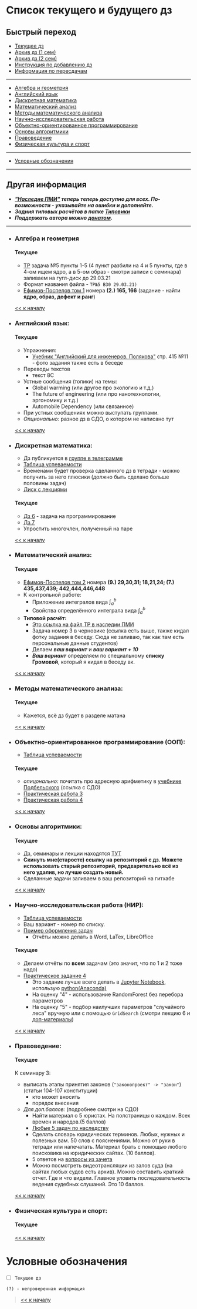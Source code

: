 # Список текущего и будущего дз

## Быстрый переход

- [Текущее дз](README.md#Список-текущего-и-будущего-дз)
- [Архив дз (1 сем)](Дз_1_семестр.md#Список-старого-дз-за-1-семестр.)
- [Архив дз (2 сем)](Дз_2_семестр.md#Список-старого-дз-за-2-семестр.)
- [Инструкция по добавлению дз](Как_вам_добавлять_сюда_дз/Как_добавить_дз.md)
- [Информация по пересдачам](пересдачи.md)

***

- [Алгебра и геометрия](#Алгебра-и-геометрия)
- [Английский язык](#Английский-язык)
- [Дискретная математика](#Дискретная-математика)
- [Математический анализ](#Математический-анализ)
- [Методы математического анализа](#Методы-математического-анализа)
- [Научно-исследовательская работа](#Научно-исследовательская-работа-НИР)
- [Объектно-ориентированное программирование](#Объектно-ориентированное-программирование-ООП)
- [Основы алгоритмики](#Основы-алгоритмики)
- [Правоведение](#Правоведение)
- [Физическая культура и спорт](#Физическая-культура-и-спорт)

***
    
- [Условные обозначения](#Условные-обозначения)

***

## Другая информация

- __*["Наследие ПМИ"](https://github.com/appliedMathematicsAndComputerScience/PMI_legacy) теперь теперь доступно для всех. По-возможности - указывайте на ошибки и дополняйте.*__
-  __*Задния типовых расчётов в папке [Типовики](https://github.com/nektonick/KMBO-01-homework/tree/master/%D0%A2%D0%B8%D0%BF%D0%BE%D0%B2%D0%B8%D0%BA%D0%B8)*__
- __*Поддержать автора можно [донатом](https://www.tinkoff.ru/rm/grebnev.nikita7/9UP5Q99768).*__

***

- ### Алгебра и геометрия 
    #### Текущее
    
    - [ТР](Типовики/Алгем/ТР_по_алгему_2020-21.pdf) задача №5 пункты 1-5 (4 пункт разбили на 4 и 5 пункты, где в 4-ом ищем ядро, а в 5-ом образ - смотри записи с семинара) заливаем на гугл-диск до 29.03.21
    - Формат названия файла - `ТР№5 В30 29.03.21)` 
    - [Ефимов-Поспелов том 1](Книги/Ефимов_Поспелов_Сборник_задач_по_математике_том_1.pdf) номера **(2.) 165, 166** (задание - найти **ядро, образ, дефект и ранг**)  

    [<< к началу](#Быстрый-переход)

- ### Английский язык:
    #### Текущее
    - Упражнения:
      - [Учебник "Английский для инженеров. Полякова"](https://github.com/appliedMathematicsAndComputerScience/PMI_legacy/blob/master/1%20%D0%BA%D1%83%D1%80%D1%81/2-%D0%BE%D0%B9%20%D1%81%D0%B5%D0%BC%D0%B5%D1%81%D1%82%D1%80/%D0%90%D0%BD%D0%B3%D0%BB%D0%B8%D0%B9%D1%81%D0%BA%D0%B8%D0%B9%20%D1%8F%D0%B7%D1%8B%D0%BA/%D0%90%D0%BD%D0%B3%D0%BB%D0%B8%D0%B9%D1%81%D0%BA%D0%B8%D0%B9%20%D0%B4%D0%BB%D1%8F%20%D0%B8%D0%BD%D0%B6%D0%B5%D0%BD%D0%B5%D1%80%D0%BE%D0%B2.%20%D0%9F%D0%BE%D0%BB%D1%8F%D0%BA%D0%BE%D0%B2%D0%B0.pdf) стр. 415 №11 - фото задания также есть в беседе
    - Переводы текстов
      - текст 8C
    - Устные сообщения (топики) на темы:
      - Global warming (или другое про экологию и т.д.)
      - The future of engineering (или про нанотехнологии, эргономику и т.д.)
      - Automobile Dependency (или связанное)
    - При устных сообщениях можно выступать группами.
    - *Опционально:* разное дз в СДО, о котором не написано тут
    
    [<< к началу](#Быстрый-переход)
    
    
- ### Дискретная математика:
    - Дз публикуется в [группе в телеграмме](https://t.me/joinchat/H2C6xYWNUwI07E5D)  
    - [Таблица успеваемости](https://docs.google.com/spreadsheets/d/17HMX-D0ettkm7mfQOLKDkYsT3Yi7FvsxfWhwNgDI6ys/edit#gid=0)
    - Временами будет проверка сделанного дз в тетради - можно получить за него плюсики (должно быть сделано больше половины задач)
    - [Диск с лекциями](https://drive.google.com/drive/folders/1cFywUQoRWgOEfyCtY3Tev0RE9xvpJTtz)
    #### Текущее 
    - [Дз 6](Ресурсы/Документы/hw6.pdf) - задача на программирование
    - [Дз 7](Ресурсы/Документы/hw7.pdf)
    - Упростить многочлен, полученный на паре

    [<< к началу](#Быстрый-переход)

- ### Математический анализ:
    #### Текущее
    - [Ефимов-Поспелов том 2](Книги/Ефимов_Поспелов_Сборник_задач_по_математике_том_2.pdf) номера **(9.) 29,30,31; 18,21,24; (7.) 435,437,439; 442,444,446,448**
    - К контрольной работе:
      - Приложение интегралов вида $\int^b_a$
      - Свойства определённого интеграла вида $\int^b_a$ 
    - **Типовой расчёт:**
      - [Это ссылка на файл ТР в наследии ПМИ](https://github.com/appliedMathematicsAndComputerScience/PMI_legacy/blob/master/1%20%D0%BA%D1%83%D1%80%D1%81/2-%D0%BE%D0%B9%20%D1%81%D0%B5%D0%BC%D0%B5%D1%81%D1%82%D1%80/%D0%9C%D0%B0%D1%82%D0%B5%D0%BC%D0%B0%D1%82%D0%B8%D1%87%D0%B5%D1%81%D0%BA%D0%B8%D0%B9%20%D0%B0%D0%BD%D0%B0%D0%BB%D0%B8%D0%B7/%D0%97%D0%B0%D0%B4%D0%B0%D0%BD%D0%B8%D1%8F%20%D1%82%D0%B8%D0%BF%D0%BE%D0%B2%D0%BE%D0%B3%D0%BE%20%D1%80%D0%B0%D1%81%D1%87%D0%B5%D1%82%D0%B0/Tr_ma2s-e.pdf)
      - Задача номер 3 в черновике (ссылка есть выше, также кидал фотку задания в беседу. Сюда не заливаю, так как там есть персональные данные студентов)
      - Делаем ***ваш вариант*** и ***ваш вариант + 10*** 
      - ***Ваш вариант*** определяем по специальному **списку Громовой**, который я кидал в беседу вк.

    [<< к началу](#Быстрый-переход) 
    
- ### Методы математического анализа:
    #### Текущее
    - Кажется, всё дз будет в разделе матана

    [<< к началу](#Быстрый-переход)

- ### Объектно-ориентированное программирование (ООП):
    - [Таблица успеваемости](https://yadi.sk/i/nlS1gRgAnpLtsQ)
    #### Текущее
    - *опицонально:* почитать про адресную арифметику в [учебнике Подбельского](https://online-edu.mirea.ru/pluginfile.php?file=%2F689864%2Fmod_resource%2Fcontent%2F1%2F%D0%9F%D0%BE%D0%B4%D0%B1%D0%B5%D0%BB%D1%8C%D1%81%D0%BA%D0%B8%D0%B9%20%D0%92.%20%D0%92.%20-%20%D0%AF%D0%B7%D1%8B%D0%BA%20%D0%A1%D0%B8%2B%2B.%205-%D0%B5%20%D0%B8%D0%B7%D0%B4.%2C%202003.djvu) (ссылка с СДО)
    - [Практическая работа 3](https://disk.yandex.ru/i/BokA3ixZocBCQA)
    - [Практическая работа 4](https://disk.yandex.ru/i/DZIIsU0kU_vW2w)

    [<< к началу](#Быстрый-переход)

- ### Основы алгоритмики:
    #### Текущее
    - Дз, семинары и лекции находятся [ТУТ](https://github.com/Vibof/ProgrammingManual_part2)
    - **Скинуть мне(старосте) ссылку на репозиторий с дз. Можете использовать старый репозиторий, предварительно всё из него удалив, но лучше создать новый.**
    - Сделанные задачи заливаем в ваш репозиторий на гитхабе


    [<< к началу](#Быстрый-переход)

- ### Научно-исследовательская работа (НИР):
    - [Таблица успеваемости](https://yadi.sk/i/JZfIHtwcLMeGaA)
    - Ваш вариант - номер по списку.
    - [Пример оформления задач](https://yadi.sk/i/eVXJq10--d83Lg)
        - Отчёты можно делать в Word, LaTex, LibreOffice
    #### Текущее
    - Делаем отчёты по **всем** задачам (это значит, что по 1 и 2 тоже надо)
    - [Практическое задание 4](https://yadi.sk/i/v4wvUGJlJxhyRA)
      - Это задание лучше всего делать в [Jupyter Notebook](https://jupyter.org/), использую [python(Anaconda)](https://www.anaconda.com/products/individual)
      - На оценку "4" - использование RandomForest без перебора параметров
      - На оценку "5" - подбор наилучших параметров "случайного леса" вручную или с помощью `GridSearch` (смотри лекцию 6 и [доп-материалы](https://disk.yandex.ru/d/gL-M8kNr5k9a4g))

    [<< к началу](#Быстрый-переход)

- ### Правоведение:
    #### Текущее
    К семинару 3:
    - выписать этапы принятия законов (`"законопроект" -> "закон"`) (статьи 104-107 конституции)
      - кто может вносить
      - порядок внесения
    - *Для доп.баллов:* (подробнее смотри на СДО)
      -  Найти материал о 5 юристах. На полстраницы о каждом. Всех времен и народов.(5 баллов)
      - [Любые 5 задач по наследству](https://online-edu.mirea.ru/mod/resource/view.php?id=219357)
      -  Сделать словарь юридических терминов. Любых, нужных и полезных вам. 50 слов с пояснениями. Можно от руки в тетради или напечатать. Материал брать с помощью любого поисковика на юридических сайтах. (10 баллов).
      - 5 ответов на [вопросы из зачета](https://online-edu.mirea.ru/mod/resource/view.php?id=219407)
      -  Можно посмотреть видеотрансляции из залов суда (на сайтах любых судов есть архив). Можно составить краткий отчет. Где и что видели. Главное уловить последовательность ведения судебных слушаний. Это 10 баллов.
    
    
    [<< к началу](#Быстрый-переход)

- ### Физическая культура и спорт:
    #### Текущее

    [<< к началу](#Быстрый-переход)

# Условные обозначения

- [ ] `Текущее дз`

`(?) - непроверенная информация`

> [<< к началу](#Быстрый-переход)
